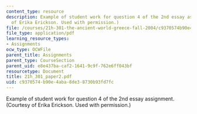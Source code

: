 ```yaml
---
content_type: resource
description: Example of student work for question 4 of the 2nd essay assignment. (Courtesy
  of Erika Erickson. Used with permission.)
file: /courses/21h-301-the-ancient-world-greece-fall-2004/c9370574b90e4aba8de38730b93fd7fc_21h_301_paper2.pdf
file_type: application/pdf
learning_resource_types:
- Assignments
ocw_type: OCWFile
parent_title: Assignments
parent_type: CourseSection
parent_uid: e8e437ba-caf2-1641-9c9f-762e6ff043bf
resourcetype: Document
title: 21h_301_paper2.pdf
uid: c9370574-b90e-4aba-8de3-8730b93fd7fc
---
```

Example of student work for question 4 of the 2nd essay assignment. (Courtesy of Erika Erickson. Used with permission.)

